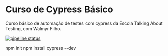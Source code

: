 # Curso de Cypress Básico

Curso básico de automação de testes com cypress da Escola Talking About Testing, com Walmyr Filho.


[![pipeline status](https://gitlab.com/george-mathias/tat-cypress-basico/badges/master/pipeline.svg)](https://gitlab.com/george-mathias/tat-cypress-basico/-/commits/master)

npm init
npm install cypress --dev